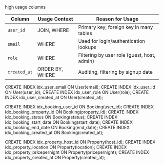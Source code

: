 high usage columns

| Column       | Usage Context   | Reason for Usage                            |
| ------------ | --------------- | ------------------------------------------- |
| `user_id`    | JOIN, WHERE     | Primary key, foreign key in many tables     |
| `email`      | WHERE           | Used for login/authentication lookups       |
| `role`       | WHERE           | Filtering by user role (guest, host, admin) |
| `created_at` | ORDER BY, WHERE | Auditing, filtering by signup date          |






CREATE INDEX idx_user_email ON User(email);
CREATE INDEX idx_user_id ON User(user_id);
CREATE INDEX idx_user_role ON User(role);
CREATE INDEX idx_user_created_at ON User(created_at);

CREATE INDEX idx_booking_user_id ON Booking(user_id);
CREATE INDEX idx_booking_property_id ON Booking(property_id);
CREATE INDEX idx_booking_status ON Booking(status);
CREATE INDEX idx_booking_start_date ON Booking(start_date);
CREATE INDEX idx_booking_end_date ON Booking(end_date);
CREATE INDEX idx_booking_created_at ON Booking(created_at);


CREATE INDEX idx_property_host_id ON Property(host_id);
CREATE INDEX idx_property_location ON Property(location);
CREATE INDEX idx_property_pricepernight ON Property(pricepernight);
CREATE INDEX idx_property_created_at ON Property(created_at);
